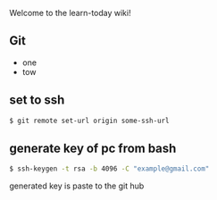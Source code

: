 Welcome to the learn-today wiki!
## Git
- one
- tow

## set to ssh
```bash 
$ git remote set-url origin some-ssh-url
```
## generate key of pc from bash
```bash
$ ssh-keygen -t rsa -b 4096 -C "example@gmail.com"
```
generated key is paste to the git hub